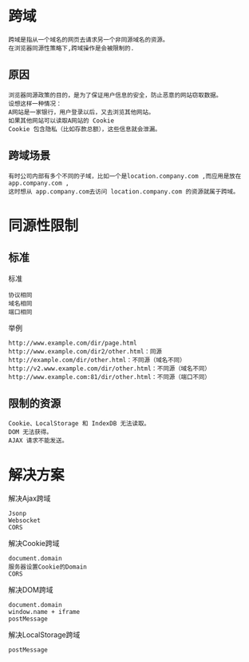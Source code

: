 
# 跨域

    跨域是指从一个域名的网页去请求另一个非同源域名的资源。
    在浏览器同源性策略下,跨域操作是会被限制的.
 
## 原因

    浏览器同源政策的目的，是为了保证用户信息的安全，防止恶意的网站窃取数据。
    设想这样一种情况：
    A网站是一家银行，用户登录以后，又去浏览其他网站。
    如果其他网站可以读取A网站的 Cookie
    Cookie 包含隐私（比如存款总额），这些信息就会泄漏。      
    
## 跨域场景

    有时公司内部有多个不同的子域，比如一个是location.company.com ,而应用是放在app.company.com , 
    这时想从 app.company.com去访问 location.company.com 的资源就属于跨域。

# 同源性限制     

## 标准

标准

    协议相同
    域名相同
    端口相同
    
举例
    
    http://www.example.com/dir/page.html
    http://www.example.com/dir2/other.html：同源
    http://example.com/dir/other.html：不同源（域名不同）
    http://v2.www.example.com/dir/other.html：不同源（域名不同）
    http://www.example.com:81/dir/other.html：不同源（端口不同）


## 限制的资源

    Cookie、LocalStorage 和 IndexDB 无法读取。
    DOM 无法获得。
    AJAX 请求不能发送。    


# 解决方案

解决Ajax跨域

    Jsonp
    Websocket
    CORS
    
解决Cookie跨域

    document.domain
    服务器设置Cookie的Domain
    CORS
    
解决DOM跨域

    document.domain
    window.name + iframe
    postMessage
    
解决LocalStorage跨域

    postMessage
            